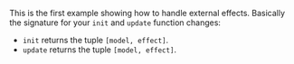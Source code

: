 This is the first example showing how to handle external effects. Basically the signature for your `init` and `update` function changes:

* `init` returns the tuple `[model, effect]`.
* `update` returns the tuple `[model, effect]`.
